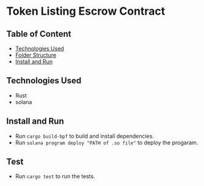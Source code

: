 # Token Listing Escrow Contract

## Table of Content
- [Technologies Used](#technologies-used)
- [Folder Structure](#a-typical-top-level-directory-layout)
- [Install and Run](#install-and-run)

## Technologies Used 
- Rust
- solana

## Install and Run
- Run `cargo build-bpf` to build and install dependencies.
- Run `solana program deploy "PATH of .so file"` to deploy the progaram.

## Test  
- Run `cargo test` to run the tests.

